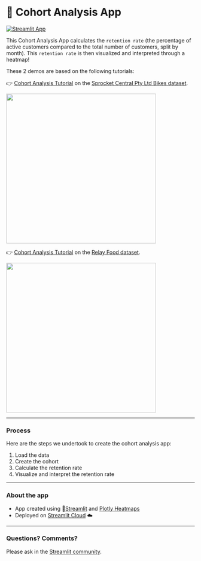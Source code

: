 
#  👥 Cohort Analysis App

[![Streamlit App](https://static.streamlit.io/badges/streamlit_badge_black_white.svg)](https://cohort.streamlitapp.com/)

This Cohort Analysis App calculates the `retention rate` (the percentage of active customers compared to the total number of customers, split by month). This `retention rate` is then visualized and interpreted through a heatmap!

These 	2 demos are based on the following tutorials:

👉 [Cohort Analysis Tutorial](https://github.com/maladeep/cohort-retention-rate-analysis-in-python) on the [Sprocket Central Pty Ltd Bikes dataset](https://www.kaggle.com/datasets/archit9406/customer-transaction-dataset).

<img src ="https://user-images.githubusercontent.com/27242399/174384535-8e2885f9-4378-4950-b695-d92b35bd37d9.png" width="400px"></img>

👉 [Cohort Analysis Tutorial](http://www.gregreda.com/2015/08/23/cohort-analysis-with-python/) on the [Relay Food dataset](https://github.com/springcoil/marsmodelling/blob/master/relay-foods.xlsx).

<img src ="https://user-images.githubusercontent.com/27242399/174386573-882bee1d-38a1-435f-bdf3-a7713239e1e9.png" width="400px"></img>

---
### Process

Here are the steps we undertook to create the cohort analysis app:

1. Load the data 
2. Create the cohort 
3. Calculate the retention rate
4. Visualize and interpret the retention rate
 
---
### About the app

- App created using 🎈[Streamlit](https://streamlit.io/) and [Plotly Heatmaps](https://plotly.com/python/heatmaps/)
- Deployed on [Streamlit Cloud](https://streamlit.io/cloud) ☁️
---
### Questions? Comments?

Please ask in the [Streamlit community](https://discuss.streamlit.io).
